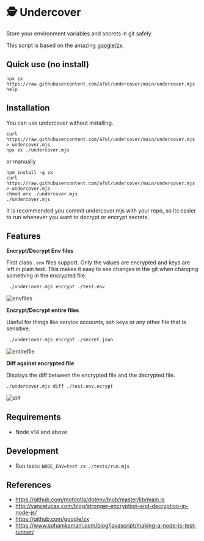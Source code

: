 # 🕵️ Undercover

Store your environment variables and secrets in git safely.

This script is based on the amazing [google/zx](https://github.com/google/zx).

## Quick use (no install)

```
npx zx https://raw.githubusercontent.com/a7ul/undercover/main/undercover.mjs help
```

## Installation

You can use undercover without installing.

```
curl https://raw.githubusercontent.com/a7ul/undercover/main/undercover.mjs > undercover.mjs
npx zx ./undercover.mjs
```

or manually

```
npm install -g zx
curl https://raw.githubusercontent.com/a7ul/undercover/main/undercover.mjs > undercover.mjs
chmod a+x ./undercover.mjs
./undercover.mjs
```

It is recommended you commit undercover.mjs with your repo, so its easier to run whenever you want to decrypt or encrypt secrets.

## Features

**Encrypt/Decrypt Env files**

First class `.env` files support. Only the values are encrypted and keys are left in plain text.
This makes it easy to see changes in the git when changing something in the encrypted file.

```sh
 ./undercover.mjs encrypt ./test.env
```

![envfiles](https://user-images.githubusercontent.com/4029423/117862198-acdbfe00-b292-11eb-93fe-1d91e1cce561.jpg)

**Encrypt/Decrypt entire files**

Useful for things like service accounts, ssh keys or any other file that is sensitive.

```sh
 ./undercover.mjs encrypt ./secret.json
```

![entirefile](https://user-images.githubusercontent.com/4029423/117862994-8f5b6400-b293-11eb-9b31-5d7676814c9e.png)

**Diff against encrypted file**

Displays the diff between the encrypted file and the decrypted file.

```sh
./undercover.mjs diff ./test.env.ecrypt
```

![diff](https://user-images.githubusercontent.com/4029423/117863116-b74ac780-b293-11eb-96fc-efba1b0a4b7a.png)

## Requirements

- Node v14 and above

## Development

- Run tests: `NODE_ENV=test zx ./tests/run.mjs`

## References

- https://github.com/motdotla/dotenv/blob/master/lib/main.js
- http://vancelucas.com/blog/stronger-encryption-and-decryption-in-node-js/
- https://github.com/google/zx
- https://www.sohamkamani.com/blog/javascript/making-a-node-js-test-runner/
